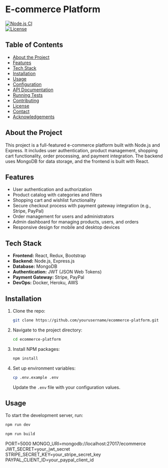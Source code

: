 # E-commerce Platform

[![Node.js CI](https://github.com/yourusername/ecommerce-platform/workflows/Node.js%20CI/badge.svg)](https://github.com/yourusername/ecommerce-platform/actions)  
[![License](https://img.shields.io/badge/license-MIT-blue.svg)](https://github.com/yourusername/ecommerce-platform/blob/main/LICENSE)

## Table of Contents

- [About the Project](#about-the-project)
- [Features](#features)
- [Tech Stack](#tech-stack)
- [Installation](#installation)
- [Usage](#usage)
- [Configuration](#configuration)
- [API Documentation](#api-documentation)
- [Running Tests](#running-tests)
- [Contributing](#contributing)
- [License](#license)
- [Contact](#contact)
- [Acknowledgements](#acknowledgements)

## About the Project

This project is a full-featured e-commerce platform built with Node.js and Express. It includes user authentication, product management, shopping cart functionality, order processing, and payment integration. The backend uses MongoDB for data storage, and the frontend is built with React.

## Features

- User authentication and authorization
- Product catalog with categories and filters
- Shopping cart and wishlist functionality
- Secure checkout process with payment gateway integration (e.g., Stripe, PayPal)
- Order management for users and administrators
- Admin dashboard for managing products, users, and orders
- Responsive design for mobile and desktop devices

## Tech Stack

- **Frontend:** React, Redux, Bootstrap
- **Backend:** Node.js, Express.js
- **Database:** MongoDB
- **Authentication:** JWT (JSON Web Tokens)
- **Payment Gateway:** Stripe, PayPal
- **DevOps:** Docker, Heroku, AWS

## Installation

1. Clone the repo:
    ```sh
    git clone https://github.com/yourusername/ecommerce-platform.git
    ```
2. Navigate to the project directory:
    ```sh
    cd ecommerce-platform
    ```
3. Install NPM packages:
    ```sh
    npm install
    ```
4. Set up environment variables:
    ```sh
    cp .env.example .env
    ```
    Update the `.env` file with your configuration values.

## Usage

To start the development server, run:
```sh
npm run dev

npm run build
```



PORT=5000
MONGO_URI=mongodb://localhost:27017/ecommerce
JWT_SECRET=your_jwt_secret
STRIPE_SECRET_KEY=your_stripe_secret_key
PAYPAL_CLIENT_ID=your_paypal_client_id
